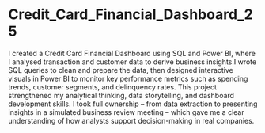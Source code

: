 # Credit_Card_Financial_Dashboard_25
I created a Credit Card Financial Dashboard using SQL and Power BI, where I analysed transaction and customer data to derive business insights.I wrote SQL queries to clean and prepare the data, then designed interactive visuals in Power BI to monitor key performance metrics such as spending trends, customer segments, and delinquency rates.
This project strengthened my analytical thinking, data storytelling, and dashboard development skills. I took full ownership – from data extraction to presenting insights in a simulated business review meeting – which gave me a clear understanding of how analysts support decision-making in real companies.
